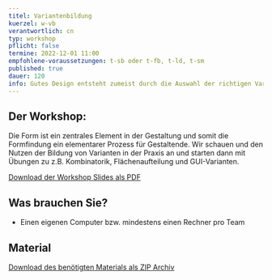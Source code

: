 ```yaml
---
titel: Variantenbildung
kuerzel: w-vb
verantwortlich: cn
typ: workshop
pflicht: false
termine: 2022-12-01 11:00
empfohlene-voraussetzungen: t-sb oder t-fb, t-ld, t-sm
published: true
dauer: 120
info: Gutes Design entsteht zumeist durch die Auswahl der richtigen Varianten für ein Teilproblem. Doch wie erzeuge ich systematisch Varianten?
---
```


## Der Workshop:
Die Form ist ein zentrales Element in der Gestaltung und somit die Formfindung ein elementarer Prozess für Gestaltende.
Wir schauen und den Nutzen der Bildung von Varianten in der Praxis an und starten dann mit Übungen zu z.B. Kombinatorik, Flächenaufteilung und GUI-Varianten.

<p><a href="https://th-koeln.github.io/mi-bachelor-gdvk/download/workshop-variantenbildung/variantenbildung.pdf">Download der Workshop Slides als PDF</a></p>

## Was brauchen Sie?
- Einen eigenen Computer bzw. mindestens einen Rechner pro Team

## Material
<p><a href="https://th-koeln.github.io/mi-bachelor-gdvk/download/workshop-variantenbildung/material-variantenbildung.zip">Download des benötigten Materials als ZIP Archiv</a></p>